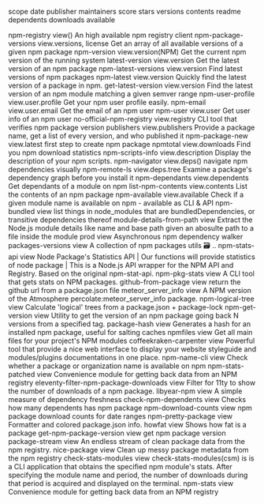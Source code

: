 scope
date
publisher
maintainers
score
stars
versions
contents
readme
dependents
downloads
available


npm-registry	view()	An high available npm registry client
npm-package-versions	view.versions, license	Get an array of all available versions of a given npm package
npm-version	view.version(NPM)	Get the current npm version of the running system
latest-version	view.version	Get the latest version of an npm package
npm-latest-versions	view.version	Find latest versions of npm packages
npm-latest	view.version	Quickly find the latest version of a package in npm.
get-latest-version	view.version	Find the latest version of an npm module matching a given semver range
npm-user-profile	view.user.profile	Get your npm user profile easily.
npm-email	view.user.email	Get the email of an npm user
npm-user	view.user	Get user info of an npm user
no-official-npm-registry	view.registry	CLI tool that verifies npm package version
publishers	view.publishers	Provide a package name, get a list of every version, and who published it
npm-package-new	view.latest	first step to create npm package
npmtotal	view.downloads	Find you npm download statistics
npm-scripts-info	view.description	Display the description of your npm scripts.
npm-navigator	view.deps()	navigate npm dependencies visually
npm-remote-ls	view.deps.tree	Examine a package's dependency graph before you install it
npm-dependants	view.dependents	Get dependants of a module on npm
list-npm-contents	view.contents	List the contents of an npm package
npm-available	view.available	Check if a given module name is available on npm - available as CLI & API
npm-bundled	view	list things in node_modules that are bundledDependencies, or transitive dependencies thereof
module-details-from-path	view	Extract the Node.js module details like name and base path given an abosulte path to a file inside the module
prod	view	Asynchronous npm dependency walker
packages-versions	view	A collection of npm packages utils 🗃 ..
npm-stats-api	view	Node Package's Statistics API | Our functions will provide statistics of node package | This is a Node.js API wrapper for the NPM API and Registry. Based on the original npm-stat-api.
npm-pkg-stats	view	A CLI tool that gets stats on NPM packages.
github-from-package	view	return the github url from a package.json file
meteor_server_info	view	A NPM version of the Atmosphere percolate:meteor_server_info package.
npm-logical-tree	view	Calculate 'logical' trees from a package.json + package-lock
npm-get-version	view	Utility to get the version of an npm package going back N versions from a specified tag.
package-hash	view	Generates a hash for an installed npm package, useful for salting caches
npmfiles	view	Get all main files for your project's NPM modules
coffeekraken-carpenter	view	Powerful tool that provide a nice web interface to display your website styleguide and modules/plugins documentations in one place.
npm-name-cli	view	Check whether a package or organization name is available on npm
npm-stats-patched	view	Convenience module for getting back data from an NPM registry
eleventy-filter-npm-package-downloads	view	Filter for 11ty to show the number of downloads of a npm package.
libyear-npm	view	A simple measure of dependency freshness
check-npm-dependents	view	Checks how many dependents has npm package
npm-download-counts	view	npm package download counts for date ranges
npm-pretty-package	view	Formatter and colored package.json info.
howfat	view	Shows how fat is a package
get-npm-package-version	view	get npm package version
package-stream	view	An endless stream of clean package data from the npm registry.
nice-package	view	Clean up messy package metadata from the npm registry
check-stats-modules	view	check-stats-modules(csm) is is a CLI application that obtains the specified npm module's stats. After specifying the module name and period, the number of downloads during that period is acquired and displayed on the terminal.
npm-stats	view	Convenience module for getting back data from an NPM registry
